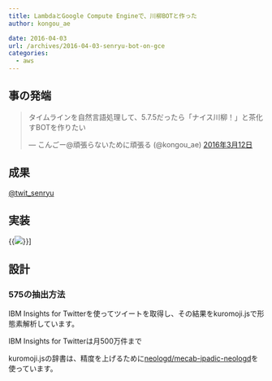 ```yaml
---
title: LambdaとGoogle Compute Engineで、川柳BOTと作った
author: kongou_ae
date: 2016-04-03
url: /archives/2016-04-03-senryu-bot-on-gce
categories:
  - aws
---
```


## 事の発端

<blockquote class="twitter-tweet" data-lang="ja"><p lang="ja" dir="ltr">タイムラインを自然言語処理して、5.7.5だったら「ナイス川柳！」と茶化すBOTを作りたい</p>&mdash; こんごー@頑張らないために頑張る (@kongou_ae) <a href="https://twitter.com/kongou_ae/status/708466918445821952">2016年3月12日</a></blockquote>
<script async src="//platform.twitter.com/widgets.js" charset="utf-8"></script>

## 成果
[@twit_senryu](https://twitter.com/twit_senryu)

## 実装

{{<img src="https://aimless.jp/blog/images/2016-04-03-001.png">}}]

## 設計

### 575の抽出方法

IBM Insights for Twitterを使ってツイートを取得し、その結果をkuromoji.jsで形態素解析しています。

IBM Insights for Twitterは月500万件まで

kuromoji.jsの辞書は、精度を上げるために[neologd/mecab-ipadic-neologd](https://github.com/neologd/mecab-ipadic-neologd)を使っています。
